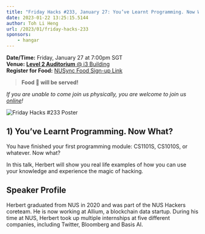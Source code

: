 ```yaml
---
title: "Friday Hacks #233, January 27: You’ve Learnt Programming. Now What?"
date: 2023-01-22 13:25:15.5144
author: Toh Li Heng
url: /2023/01/friday-hacks-233
sponsors:
    - hangar
---
```


**Date/Time:** Friday, January 27 at 7:00pm SGT<br />
**Venue:** [**Level 2 Auditorium** @ i3 Building](https://goo.gl/maps/aUMwWptKFsajR93b9)<br />
**Register for Food:** [NUSync Food Sign-up Link](https://hckr.cc/fh2223s2-w3)<br />

> **Food 🍕 will be served!**

_If you are unable to come join us physically, you are welcome to join us [online](https://hckr.cc/fh2223s2-w3-zoom)!_

<img src="/img/2023/fh/233.jpg" alt="Friday Hacks #233 Poster" /><br />

## 1) You’ve Learnt Programming. Now What?

You have finished your first programming module: CS1101S, CS1010S, or whatever. Now what?

In this talk, Herbert will show you real life examples of how you can use your knowledge and experience the magic of hacking.

## Speaker Profile

Herbert graduated from NUS in 2020 and was part of the NUS Hackers coreteam. He is now working at Allium, a blockchain data startup. During his time at NUS, Herbert took up multiple internships at five different companies, including Twitter, Bloomberg and Basis AI.